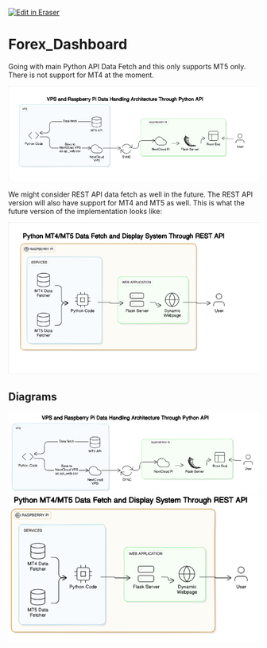 <p><a target="_blank" href="https://app.eraser.io/workspace/hsDlg3dpdZh3to4ZMfH7" id="edit-in-eraser-github-link"><img alt="Edit in Eraser" src="https://firebasestorage.googleapis.com/v0/b/second-petal-295822.appspot.com/o/images%2Fgithub%2FOpen%20in%20Eraser.svg?alt=media&amp;token=968381c8-a7e7-472a-8ed6-4a6626da5501"></a></p>

# Forex_Dashboard
Going with main Python API Data Fetch and this only supports MT5 only. There is not support for MT4 at the moment.

![Python API](/.eraser/hsDlg3dpdZh3to4ZMfH7___RjBDyi3vteXAY5KNDoWEt0Ma2Iv2___---figure---0_feIFNZKJKSZYWs8gdoX---figure---Rb004950HLmiZUOlSe0lwg.png "Python API")

We might consider REST API data fetch as well in the future. The REST API version will also have support for MT4 and MT5 as well. This is what the future version of the implementation looks like:

![REST API](/.eraser/hsDlg3dpdZh3to4ZMfH7___RjBDyi3vteXAY5KNDoWEt0Ma2Iv2___---figure---Ua7E2hCv2ZfLWMcinW2dP---figure---1aY05rM0n1sYZqVFmTqhRA.png "REST API")




<!-- eraser-additional-content -->
## Diagrams
<!-- eraser-additional-files -->
<a href="/README-VPS and Raspberry Pi Data Handling Architecture Through Python API-1.eraserdiagram" data-element-id="VT9-m8e6-uXLCvG5jylwi"><img src="/.eraser/hsDlg3dpdZh3to4ZMfH7___RjBDyi3vteXAY5KNDoWEt0Ma2Iv2___---diagram----d1b6c072dedf9ef1439f9f74451b9ccf-VPS-and-Raspberry-Pi-Data-Handling-Architecture-Through-Python-API.png" alt="" data-element-id="VT9-m8e6-uXLCvG5jylwi" /></a>
<a href="/README-Python MT4/MT5 Data Fetch and Display System Through REST API-2.eraserdiagram" data-element-id="H4jkXr1aAxjYSMTXJsDcE"><img src="/.eraser/hsDlg3dpdZh3to4ZMfH7___RjBDyi3vteXAY5KNDoWEt0Ma2Iv2___---diagram----5afbad68e8b1128f7782649a4e613b6e-Python-MT4-MT5-Data-Fetch-and-Display-System-Through-REST-API.png" alt="" data-element-id="H4jkXr1aAxjYSMTXJsDcE" /></a>
<!-- end-eraser-additional-files -->
<!-- end-eraser-additional-content -->
<!--- Eraser file: https://app.eraser.io/workspace/hsDlg3dpdZh3to4ZMfH7 --->